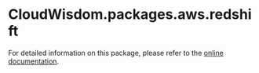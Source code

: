 # CloudWisdom.packages.aws.redshift

For detailed information on this package, please refer to the [online documentation](https://docs.virtana.com/en/aws.html).
